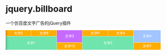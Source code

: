 jquery.billboard
================
一个仿百度文字广告的jQuery插件

![Alt text](https://github.com/gloomyzerg/jquery.billboard/blob/master/demo.png?raw=true)

